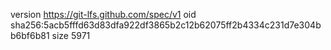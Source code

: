 version https://git-lfs.github.com/spec/v1
oid sha256:5acb5fffd63d83dfa922df3865b2c12b62075ff2b4334c231d7e304bb6bf6b81
size 5971
